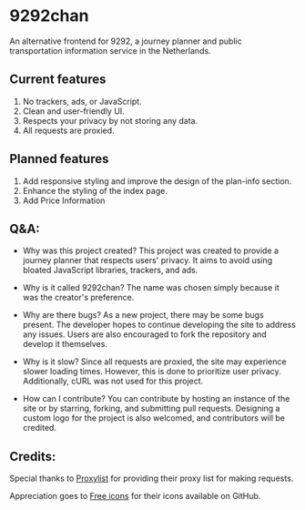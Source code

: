 
# 9292chan

An alternative frontend for 9292, a journey planner and public transportation information service in the Netherlands.

## Current features

1. No trackers, ads, or JavaScript.
2. Clean and user-friendly UI.
3. Respects your privacy by not storing any data.
4. All requests are proxied.

## Planned features

1. Add responsive styling and improve the design of the plan-info section.
2. Enhance the styling of the index page.
3. Add Price Information 

## Q&A:

- Why was this project created? 
This project was created to provide a journey planner that respects users' privacy. It aims to avoid using bloated JavaScript libraries, trackers, and ads.

- Why is it called 9292chan? 
The name was chosen simply because it was the creator's preference.

- Why are there bugs? 
As a new project, there may be some bugs present. The developer hopes to continue developing the site to address any issues. Users are also encouraged to fork the repository and develop it themselves.

- Why is it slow? 
Since all requests are proxied, the site may experience slower loading times. However, this is done to prioritize user privacy. Additionally, cURL was not used for this project.

- How can I contribute? 
You can contribute by hosting an instance of the site or by starring, forking, and submitting pull requests. Designing a custom logo for the project is also welcomed, and contributors will be credited.

## Credits:

Special thanks to [Proxylist](https://github.com/proxifly/free-proxy-list) for providing their proxy list for making requests.

Appreciation goes to [Free icons](https://free-icons.github.io/free-icons/) for their icons available on GitHub.
